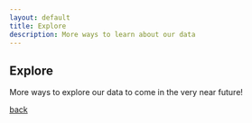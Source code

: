 ```yaml
---
layout: default
title: Explore
description: More ways to learn about our data
---
```


## Explore

More ways to explore our data to come in the very near future!


[back](./)